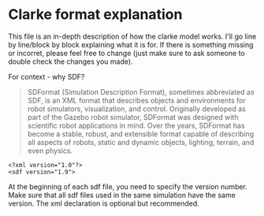 # Clarke format explanation

This file is an in-depth description of how the clarke model works. I'll go line by line/block by block explaining what it is for. If there is something missing or incorret, 
please feel free to change (just make sure to ask someone to double check the changes you made).

For context - why SDF?
> SDFormat (Simulation Description Format), sometimes abbreviated as SDF, is an XML format that describes objects and environments for robot simulators, 
> visualization, and control. Originally developed as part of the Gazebo robot simulator, SDFormat was designed with scientific robot applications in mind. 
> Over the years, SDFormat has become a stable, robust, and extensible format capable of describing all aspects of robots, static and dynamic objects, lighting, terrain, and even physics.
```
<?xml version="1.0"?>
<sdf version="1.9">
```
At the beginning of each sdf file, you need to specify the version number. Make sure that all sdf files used in the same simulation have the same version.
The xml declaration is optional but recommended. 
